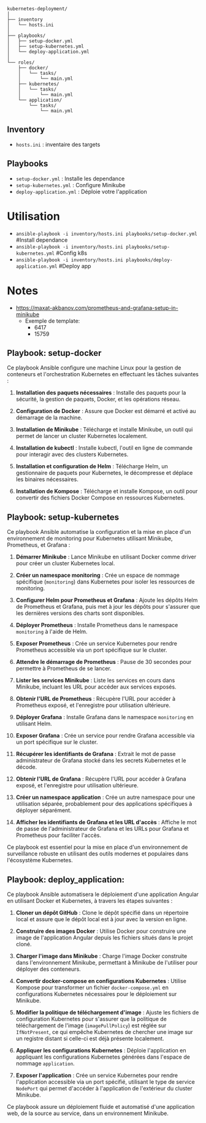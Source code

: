 ```
kubernetes-deployment/
│
├── inventory
│   └── hosts.ini
│
├── playbooks/
│   ├── setup-docker.yml
│   ├── setup-kubernetes.yml
│   └── deploy-application.yml
│
└── roles/
    ├── docker/
    │   └── tasks/
    │       └── main.yml
    ├── kubernetes/
    │   └── tasks/
    │       └── main.yml
    └── application/
        └── tasks/
            └── main.yml
```
## Inventory
- `hosts.ini` : inventaire des targets

## Playbooks
- `setup-docker.yml` : Installe les dependance
- `setup-kubernetes.yml` : Configure Minikube
- `deploy-application.yml` : Déploie votre l'application

# Utilisation
- `ansible-playbook -i inventory/hosts.ini playbooks/setup-docker.yml` #Install dependance
- `ansible-playbook -i inventory/hosts.ini playbooks/setup-kubernetes.yml` #Config k8s
- `ansible-playbook -i inventory/hosts.ini playbooks/deploy-application.yml` #Deploy app

# Notes
- https://maxat-akbanov.com/prometheus-and-grafana-setup-in-minikube
    - Exemple de template:
        - 6417
        - 15759

## Playbook: setup-docker
Ce playbook Ansible configure une machine Linux pour la gestion de conteneurs et l'orchestration Kubernetes en effectuant les tâches suivantes :

1. **Installation des paquets nécessaires** : Installe des paquets pour la sécurité, la gestion de paquets, Docker, et les opérations réseau.

2. **Configuration de Docker** : Assure que Docker est démarré et activé au démarrage de la machine.

3. **Installation de Minikube** : Télécharge et installe Minikube, un outil qui permet de lancer un cluster Kubernetes localement.

4. **Installation de kubectl** : Installe kubectl, l'outil en ligne de commande pour interagir avec des clusters Kubernetes.

5. **Installation et configuration de Helm** : Télécharge Helm, un gestionnaire de paquets pour Kubernetes, le décompresse et déplace les binaires nécessaires.

6. **Installation de Kompose** : Télécharge et installe Kompose, un outil pour convertir des fichiers Docker Compose en ressources Kubernetes.

## Playbook: setup-kubernetes
Ce playbook Ansible automatise la configuration et la mise en place d'un environnement de monitoring pour Kubernetes utilisant Minikube, Prometheus, et Grafana :

1. **Démarrer Minikube** : Lance Minikube en utilisant Docker comme driver pour créer un cluster Kubernetes local.

2. **Créer un namespace monitoring** : Crée un espace de nommage spécifique (`monitoring`) dans Kubernetes pour isoler les ressources de monitoring.

3. **Configurer Helm pour Prometheus et Grafana** : Ajoute les dépôts Helm de Prometheus et Grafana, puis met à jour les dépôts pour s'assurer que les dernières versions des charts sont disponibles.

4. **Déployer Prometheus** : Installe Prometheus dans le namespace `monitoring` à l'aide de Helm.

5. **Exposer Prometheus** : Crée un service Kubernetes pour rendre Prometheus accessible via un port spécifique sur le cluster.

6. **Attendre le démarrage de Prometheus** : Pause de 30 secondes pour permettre à Prometheus de se lancer.

7. **Lister les services Minikube** : Liste les services en cours dans Minikube, incluant les URL pour accéder aux services exposés.

8. **Obtenir l'URL de Prometheus** : Récupère l'URL pour accéder à Prometheus exposé, et l'enregistre pour utilisation ultérieure.

9. **Déployer Grafana** : Installe Grafana dans le namespace `monitoring` en utilisant Helm.

10. **Exposer Grafana** : Crée un service pour rendre Grafana accessible via un port spécifique sur le cluster.

11. **Récupérer les identifiants de Grafana** : Extrait le mot de passe administrateur de Grafana stocké dans les secrets Kubernetes et le décode.

12. **Obtenir l'URL de Grafana** : Récupère l'URL pour accéder à Grafana exposé, et l'enregistre pour utilisation ultérieure.

13. **Créer un namespace application** : Crée un autre namespace pour une utilisation séparée, probablement pour des applications spécifiques à déployer séparément.

14. **Afficher les identifiants de Grafana et les URL d'accès** : Affiche le mot de passe de l'administrateur de Grafana et les URLs pour Grafana et Prometheus pour faciliter l'accès.

Ce playbook est essentiel pour la mise en place d'un environnement de surveillance robuste en utilisant des outils modernes et populaires dans l'écosystème Kubernetes.

## Playbook: deploy_application:
Ce playbook Ansible automatisera le déploiement d'une application Angular en utilisant Docker et Kubernetes, à travers les étapes suivantes :

1. **Cloner un dépôt GitHub** : Clone le dépôt spécifié dans un répertoire local et assure que le dépôt local est à jour avec la version en ligne.

2. **Construire des images Docker** : Utilise Docker pour construire une image de l'application Angular depuis les fichiers situés dans le projet cloné.

3. **Charger l'image dans Minikube** : Charge l'image Docker construite dans l'environnement Minikube, permettant à Minikube de l'utiliser pour déployer des conteneurs.

4. **Convertir docker-compose en configurations Kubernetes** : Utilise Kompose pour transformer un fichier `docker-compose.yml` en configurations Kubernetes nécessaires pour le déploiement sur Minikube.

5. **Modifier la politique de téléchargement d'image** : Ajuste les fichiers de configuration Kubernetes pour s'assurer que la politique de téléchargement de l'image (`imagePullPolicy`) est réglée sur `IfNotPresent`, ce qui empêche Kubernetes de chercher une image sur un registre distant si celle-ci est déjà présente localement.

6. **Appliquer les configurations Kubernetes** : Déploie l'application en appliquant les configurations Kubernetes générées dans l'espace de nommage `application`.

7. **Exposer l'application** : Crée un service Kubernetes pour rendre l'application accessible via un port spécifié, utilisant le type de service `NodePort` qui permet d'accéder à l'application de l'extérieur du cluster Minikube.

Ce playbook assure un déploiement fluide et automatisé d'une application web, de la source au service, dans un environnement Minikube.